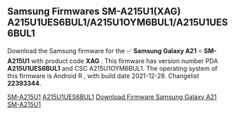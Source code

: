 <h2>Samsung Firmwares SM-A215U1(XAG) A215U1UES6BUL1/A215U1OYM6BUL1/A215U1UES6BUL1</h2>
Download the Samsung firmware for the ✅ <strong>Samsung Galaxy A21 </strong> ⭐ <strong>SM-A215U1</strong> with product code <strong>XAG</strong> . This firmware has version number PDA <strong>A215U1UES6BUL1</strong> and CSC A215U1OYM6BUL1. The operating system of this firmware is Android R , with build date 2021-12-28. Changelist <strong>22393344</strong>.

[SM-A215U1](https://samfirm.shop/samsung/model/SM-A215U1)
[A215U1UES6BUL1](https://samfirm.shop/samsung/pda/A215U1UES6BUL1)
[Download Firmware Samsung Galaxy A21 SM-A215U1](https://samfirm.shop/samsung/firmware/485946)
